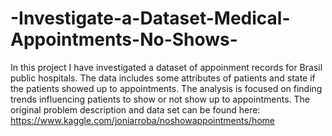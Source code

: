 # -Investigate-a-Dataset-Medical-Appointments-No-Shows-
In this project I have investigated a dataset of appoinment records for Brasil public hospitals. The data includes some attributes of patients and state if the patients showed up to appointments. The analysis is focused on finding trends influencing patients to show or not show up to appointments.  The original problem description and data set can be found here: https://www.kaggle.com/joniarroba/noshowappointments/home
